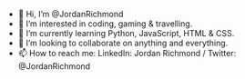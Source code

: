- 👋 Hi, I’m @JordanRichmond
- 👀 I’m interested in coding, gaming & travelling.
- 🌱 I’m currently learning Python, JavaScript, HTML & CSS.
- 💞️ I’m looking to collaborate on anything and everything.
- 📫 How to reach me: LinkedIn: Jordan Richmond / Twitter: @JordanRichmond

<!---
JordanRichmond/JordanRichmond is a ✨ special ✨ repository because its `README.md` (this file) appears on your GitHub profile.
You can click the Preview link to take a look at your changes.
--->
